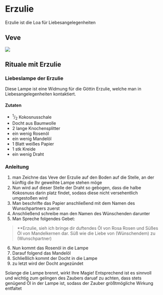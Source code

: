 # Erzulie
Erzulie ist die Loa für Liebesangelegenheiten

## Veve
![](__Attachments/veve_erzulie.png)
## Rituale mit Erzulie
### Liebeslampe der Erzulie
Diese Lampe ist eine Widmung für die Göttin Erzulie, welche man in Liebesangelegenheiten kontaktiert.

#### Zutaten
- <sup>1</sup>/<sub>2</sub> Kokosnusschale
- Docht aus Baumwolle
- 2 lange Knochensplitter
- ein wenig Rosenöl
- ein wenig Mandelöl
- 1 Blatt weißes Papier
- 1 stk Kreide
- ein wenig Draht
### Anleitung
1. man Zeichne das Veve der Erzulie auf den Boden auf die Stelle, an der künftig die Ihr geweihte Lampe stehen möge
2. Nun wird auf dieser Stelle der Draht so gebogen, dass die halbe Kokosnuss darin platz findet, sodass diese nicht versehentlich umgestoßen wird
3. Man beschrifte das Papier anschließend mit dem Namen des Wunschpartners zuerst
4. Anschließend schreibe man den Namen des Wünschenden darunter
5. Man Spreche folgendes Gebet:

> **Erzulie, sieh ich bringe dir duftendes Öl von Rosa Rosen und Süßes Öl von Mandelkernen dar. Süß wie die Liebe von (Wünschendem) zu (Wunschpartner)

6. Nun kommt das Rosenöl in die Lampe
7. Darauf folgend das Mandelöl
8. Schließlich kommt der Docht in die Lampe
9. zu letzt wird der Docht angezündet

Solange die Lampe brennt, wirkt Ihre Magie! 
Entsprechend ist es sinnvoll und wichtig zum gelingen des Zaubers daruaf zu achten, dass stets genügend Öl in der Lampe ist, sodass der Zauber größtmögliche Wirkung entfaltet